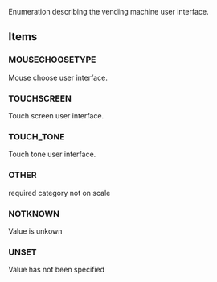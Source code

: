 Enumeration describing the vending machine user interface.

<!-- end of short definition -->


## Items

### MOUSECHOOSETYPE
Mouse choose user interface.

### TOUCHSCREEN
Touch screen user interface.

### TOUCH_TONE
Touch tone user interface.

### OTHER
required category not on scale

### NOTKNOWN
Value is unkown

### UNSET
Value has not been specified
